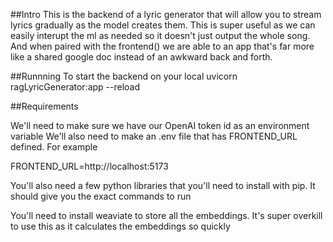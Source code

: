 ##Intro
This is the backend of a lyric generator that will allow you to stream lyrics gradually as the model creates them. 
This is super useful as we can easily interupt the ml as needed so it doesn't just output the whole song.
And when paired with the frontend() we are able to an app that's far more like a shared google doc instead of an awkward back and forth.

##Runnning 
To start the backend on your local
uvicorn ragLyricGenerator:app --reload


##Requirements

We'll need to make sure we have our OpenAI token id as an environment variable
We'll also need to make an .env file that has FRONTEND_URL defined. For example

FRONTEND_URL=http://localhost:5173

You'll also need a few python libraries that you'll need to install with pip. It should give you the exact commands to run

You'll need to install weaviate to store all the embeddings. It's super overkill to use this as it calculates the embeddings so quickly